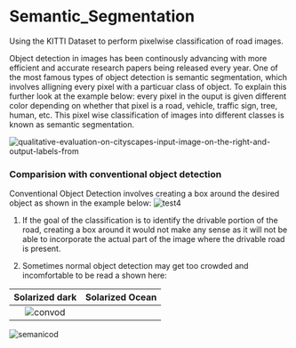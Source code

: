 # Semantic_Segmentation
Using the KITTI Dataset to perform pixelwise classification of road images.

Object detection in images has been continously advancing with more efficient and accurate research papers being released every year. One of the most famous types of object detection is semantic segmentation, which involves alligning every pixel with a particuar class of object. To explain this further look at the example below: every pixel in the ouput is given different color depending on whether that pixel is a road, vehicle, traffic sign, tree, human, etc. This pixel wise classification of images into different classes is known as semantic segmentation.

![qualitative-evaluation-on-cityscapes-input-image-on-the-right-and-output-labels-from](https://user-images.githubusercontent.com/26694585/44083549-e5cbc366-9fd1-11e8-8994-524a282a06d0.png)


### Comparision with conventional object detection
Conventional Object Detection involves creating a box around the desired object as shown in the example below:
![test4](https://user-images.githubusercontent.com/26694585/44083834-b3be315a-9fd2-11e8-9e1d-8b628a6e6037.jpg)

1) If the goal of the classification is to identify the drivable portion of the road, creating a box around it would not make any sense as it will not be able to incorporate the actual part of the image where the drivable road is present.

2) Sometimes normal object detection may get too crowded and incomfortable to be read a shown here: 

Solarized dark             |  Solarized Ocean
:-------------------------:|:-------------------------:
![convod](https://user-images.githubusercontent.com/26694585/44084247-d29c8cd8-9fd3-11e8-9ad6-d447089f5d67.png)  |  
![semanicod](https://user-images.githubusercontent.com/26694585/44084252-d5bb3f90-9fd3-11e8-9201-72703a3c3b2a.png)
